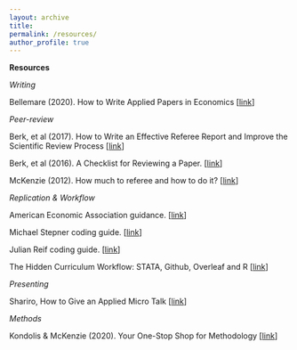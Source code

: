```yaml
---
layout: archive
title: 
permalink: /resources/
author_profile: true
---
```


**Resources**

*Writing*

Bellemare (2020). How to Write Applied Papers in Economics [[link](http://marcfbellemare.com/wordpress/wp-content/uploads/2020/09/BellemareHowToPaperSeptember2020.pdf)]

*Peer-review*

Berk, et al (2017). How to Write an Effective Referee Report and Improve the Scientific Review Process [[link](https://www.aeaweb.org/articles?id=10.1257/jep.31.1.231)]

Berk, et al (2016). A Checklist for Reviewing a Paper. [[link](https://papers.ssrn.com/sol3/papers.cfm?abstract_id=2887708)]

McKenzie (2012). How much to referee and how to do it? [[link](https://blogs.worldbank.org/impactevaluations/how-much-to-referee-and-how-to-do-it)]

*Replication & Workflow*

American Economic Association guidance. [[link](https://github.com/AEADataEditor/aea-de-guidance)]

Michael Stepner coding guide. [[link](https://github.com/michaelstepner/healthinequality-code/tree/master/code)]

Julian Reif coding guide. [[link](https://reifjulian.github.io/guide/)]

The Hidden Curriculum Workflow: STATA, Github, Overleaf and R [[link](https://www.youtube.com/watch?v=BRakB2fxWYc&feature=youtu.be)]

*Presenting*

Shariro, How to Give an Applied Micro Talk [[link](https://www.brown.edu/Research/Shapiro/pdfs/applied_micro_slides.pdf)]

*Methods*

Kondolis & McKenzie (2020). Your One-Stop Shop for Methodology [[link](https://blogs.worldbank.org/impactevaluations/curated-list-our-postings-technical-topics-your-one-stop-shop-methodology-0)]

